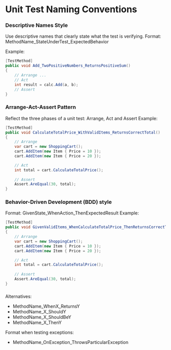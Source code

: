 # Unit Test Naming Conventions

### Descriptive Names Style
Use descriptive names that clearly state what the test is verifying.
Format: MethodName_StateUnderTest_ExpectedBehavior

Example:
```cs
[TestMethod]
public void Add_TwoPositiveNumbers_ReturnsPositiveSum()
{
    // Arrange ...
    // Act
    int result = calc.Add(a, b);
    // Assert
}
```

### Arrange-Act-Assert Pattern
Reflect the three phases of a unit test: Arrange, Act and Assert
Example:
```cs
[TestMethod]
public void CalculateTotalPrice_WithValidItems_ReturnsCorrectTotal()
{
    // Arrange
    var cart = new ShoppingCart();
    cart.AddItem(new Item { Price = 10 });
    cart.AddItem(new Item { Price = 20 });

    // Act
    int total = cart.CalculateTotalPrice();
    
    // Assert
    Assert.AreEqual(30, total);
}
```

### Behavior-Driven Development (BDD) style

Format: GivenState_WhenAction_ThenExpectedResult
Example:
```cs
[TestMethod]
public void GivenValidItems_WhenCalculateTotalPrice_ThenReturnsCorrectTotal()
{
    // Arrange
    var cart = new ShoppingCart();
    cart.AddItem(new Item { Price = 10 });
    cart.AddItem(new Item { Price = 20 });

    // Act
    int total = cart.CalculateTotalPrice();
    
    // Assert
    Assert.AreEqual(30, total);
}
```

### 
Alternatives:
* MethodName_WhenX_ReturnsY
* MethodName_X_ShouldY
* MethodName_X_ShouldBeY
* MethodName_X_ThenY

Format when testing exceptions:
* MethodName_OnException_ThrowsParticularException